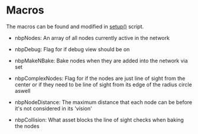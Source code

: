 # Macros

The macros can be found and modified in [setup()](/setup.md) script.

- nbpNodes: An array of all nodes currently active in the network
- nbpDebug: Flag for if debug view should be on
- nbpMakeNBake: Bake nodes when they are added into the network via set
- nbpComplexNodes: Flag for if the nodes are just line of sight from the center or if they need to be line of sight from its edge of the radius circle aswell 
- nbpNodeDistance: The maximum distance that each node can be before it's not considered in its 'vision'

- nbpCollision: What asset blocks the line of sight checks when baking the nodes
